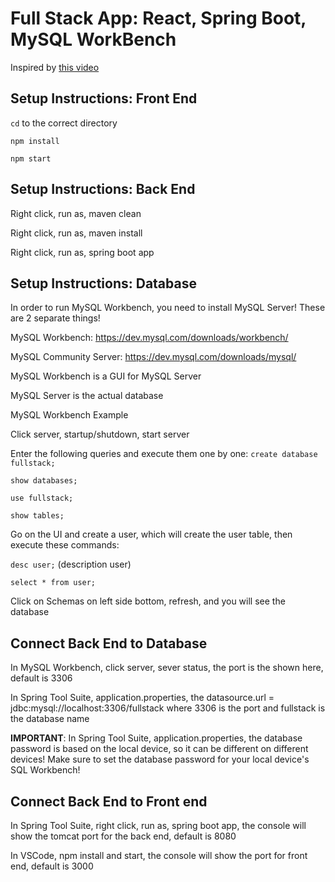 # Full Stack App: React, Spring Boot, MySQL WorkBench

Inspired by [this video](https://www.youtube.com/watch?v=4LZKnegAm4g)

## Setup Instructions: Front End

`cd` to the correct directory

`npm install`

`npm start`

## Setup Instructions: Back End

Right click, run as, maven clean

Right click, run as, maven install

Right click, run as, spring boot app

## Setup Instructions: Database

In order to run MySQL Workbench, you need to install MySQL Server! These are 2 separate things!

MySQL Workbench: https://dev.mysql.com/downloads/workbench/

MySQL Community Server: https://dev.mysql.com/downloads/mysql/

MySQL Workbench is a GUI for MySQL Server

MySQL Server is the actual database

MySQL Workbench Example

Click server, startup/shutdown, start server

Enter the following queries and execute them one by one:
`create database fullstack;`

`show databases;`

`use fullstack;`

`show tables;`

Go on the UI and create a user, which will create the user table, then execute these commands:

`desc user;` (description user)

`select * from user;`

Click on Schemas on left side bottom, refresh, and you will see the database

## Connect Back End to Database

In MySQL Workbench, click server, sever status, the port is the shown here, default is 3306

In Spring Tool Suite, application.properties, the datasource.url = jdbc:mysql://localhost:3306/fullstack where 3306 is the port and fullstack is the database name

**IMPORTANT**: In Spring Tool Suite,  application.properties, the database password is based on the local device, so it can be different on different devices! Make sure to set the database password for your local device's SQL Workbench!

## Connect Back End to Front end

In Spring Tool Suite, right click, run as, spring boot app, the console will show the tomcat port for the back end, default is 8080

In VSCode, npm install and start, the console will show the port for front end, default is 3000
